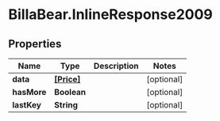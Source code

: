 # BillaBear.InlineResponse2009

## Properties
Name | Type | Description | Notes
------------ | ------------- | ------------- | -------------
**data** | [**[Price]**](Price.md) |  | [optional] 
**hasMore** | **Boolean** |  | [optional] 
**lastKey** | **String** |  | [optional] 

